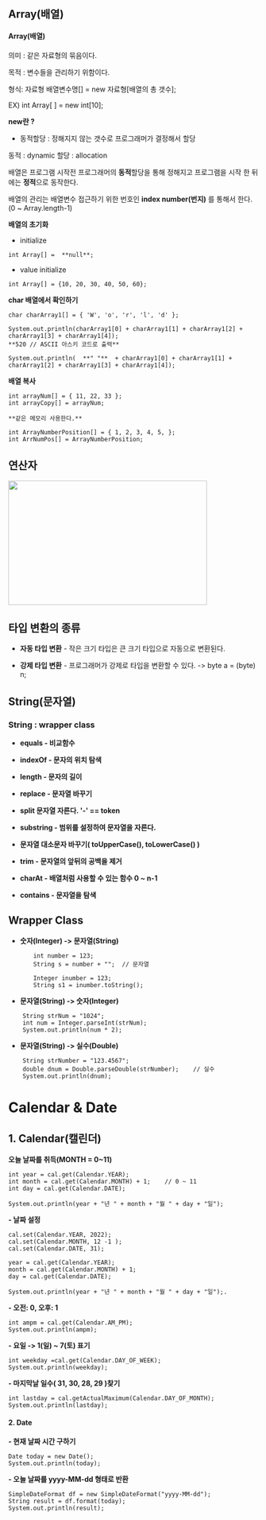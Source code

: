 ## Array(배열)


#### **Array(배열)**

의미 : 같은 자료형의 묶음이다.

목적 : 변수들을 관리하기 위함이다.

형식: 자료형 배열변수명[] = new 자료형[배열의 총 갯수];

EX) int Array[ ] = new int[10];


**new란 ?**

- 동적할당 : 정해지지 않는 갯수로 프로그래머가 결정해서 할당

동적 : dynamic 할당 : allocation

  

배열은 프로그램 시작전 프로그래머의 **동적**할당을 통해 정해지고 프로그램을 시작 한 뒤에는  **정적**으로 동작한다.

  

배열의 관리는 배열변수 접근하기 위한 번호인  **index number(번지)** 를 통해서 한다.(0 ~ Array.length-1)

  

**배열의 초기화**

- initialize
```
int Array[] =  **null**;
```
- value initialize  
```
int Array[] = {10, 20, 30, 40, 50, 60};
```

**char 배열에서 확인하기**
```
char charArray1[] = { 'W', 'o', 'r', 'l', 'd' };

System.out.println(charArray1[0] + charArray1[1] + charArray1[2] + charArray1[3] + charArray1[4]);  
**520 // ASCII 아스키 코드로 출력**

System.out.println(  **" "**  + charArray1[0] + charArray1[1] + charArray1[2] + charArray1[3] + charArray1[4]);
```

**배열 복사**  
```
int arrayNum[] = { 11, 22, 33 };  
int arrayCopy[] = arrayNum;

**같은 메모리 사용한다.**

int ArrayNumberPosition[] = { 1, 2, 3, 4, 5, };  
int ArrNumPos[] = ArrayNumberPosition;
```

## 연산자 
<img src ="https://blog.kakaocdn.net/dn/yzqJr/btrdeWYQGLw/uqxjBeYEY7wNoxjHFUtFP1/img.png" width="400" height="250">



## 타입 변환의 종류

- **자동 타입 변환** - 작은 크기 타입은 큰 크기 타입으로 자동으로 변환된다.

- **강제 타입 변환** - 프로그래머가 강제로 타입을 변환할 수 있다. -> byte a = (byte) n;



## String(문자열) 
###  **String : wrapper class** ###

- **equals - 비교함수**

- **indexOf - 문자의 위치 탐색**

- **length - 문자의 길이**

- **replace - 문자열 바꾸기**

- **split 문자열 자른다. '-' == token**

- **substring - 범위를 설정하여 문자열을 자른다.**

- **문자열 대소문자 바꾸기( toUpperCase(), toLowerCase() )**

- **trim - 문자열의 앞뒤의 공백을 제거**

- **charAt - 배열처럼 사용할 수 있는 함수 0 ~ n-1**

- **contains - 문자열을 탐색**


##  Wrapper Class


- **숫자(Integer) -> 문자열(String)**
```
       int number = 123; 
       String s = number + ""; 	// 문자열
        		
       Integer inumber = 123; 
       String s1 = inumber.toString();
```     
- **문자열(String) -> 숫자(Integer)**
```
    String strNum = "1024";
    int num = Integer.parseInt(strNum); 
    System.out.println(num * 2);
```

- **문자열(String) -> 실수(Double)**
```
    String strNumber = "123.4567";
    double dnum = Double.parseDouble(strNumber);	// 실수
    System.out.println(dnum);
```

#  Calendar & Date


##  **1. Calendar(캘린더)**

**오늘 날짜를 취득(MONTH = 0~11)**
```
int year = cal.get(Calendar.YEAR);
int month = cal.get(Calendar.MONTH) + 1;	// 0 ~ 11
int day = cal.get(Calendar.DATE);
		
System.out.println(year + "년 " + month + "월 " + day + "일");
```

**- 날짜 설정**
```
cal.set(Calendar.YEAR, 2022);
cal.set(Calendar.MONTH, 12 -1 );
cal.set(Calendar.DATE, 31);
		
year = cal.get(Calendar.YEAR);
month = cal.get(Calendar.MONTH) + 1;
day = cal.get(Calendar.DATE);
		
System.out.println(year + "년 " + month + "월 " + day + "일");.
```
  
**- 오전: 0, 오후: 1**
```
int ampm = cal.get(Calendar.AM_PM);
System.out.println(ampm);
```
**- 요일 -> 1(일) ~ 7(토) 표기**
```
int weekday =cal.get(Calendar.DAY_OF_WEEK);
System.out.println(weekday);
```

**- 마지막날 일수( 31, 30, 28, 29 )찾기**
```
int lastday = cal.getActualMaximum(Calendar.DAY_OF_MONTH);
System.out.println(lastday);
```
#### **2. Date**

**- 현재 날짜 시간 구하기**
```
Date today = new Date();
System.out.println(today);
```

**- 오늘 날짜를 yyyy-MM-dd 형태로 반환**
```
SimpleDateFormat df = new SimpleDateFormat("yyyy-MM-dd");
String result = df.format(today);
System.out.println(result);
```
